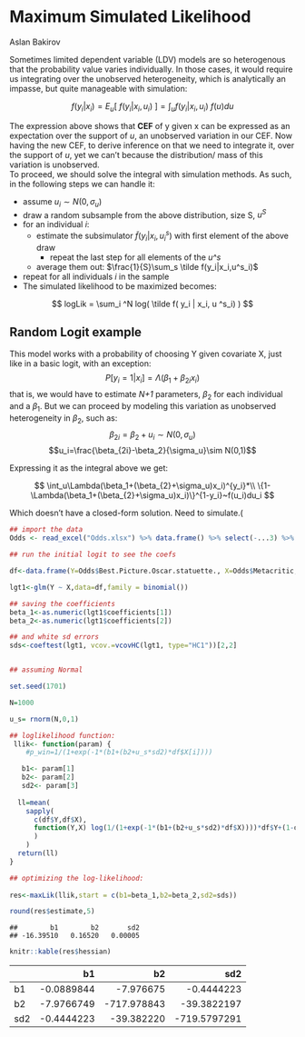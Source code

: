 Maximum Simulated Likelihood
================
Aslan Bakirov

Sometimes limited dependent variable (LDV) models are so heterogenous
that the probability value varies individually. In those cases, it would
require us integrating over the unobserved heterogeneity, which is
analytically an impasse, but quite manageable with simulation:

$$f(y_i|x_i)= E_u[~f(y_i|x_i,u_i)~] = \int_uf(y_i|x_i,u_i)~f(u)du$$

The expression above shows that **CEF** of y given x can be expressed as
an expectation over the support of *u*, an unobserved variation in our
CEF. Now having the new CEF, to derive inference on that we need to
integrate it, over the support of *u*, yet we can’t because the
distribution/ mass of this variation is unobserved.  
To proceed, we should solve the integral with simulation methods. As
such, in the following steps we can handle it:

-   assume $u_i \sim N(0,\sigma_u)$  
-   draw a random subsample from the above distribution, size S, $u^S$  
-   for an individual $i$:
    -   estimate the subsimulator $\tilde f(y_i|x_i,u^s_i)$ with first
        element of the above draw
        -   repeat the last step for all elements of the *u^s*
    -   average them out: $\frac{1}{S}\sum_s \tilde f(y_i|x_i,u^s_i)$  
-   repeat for all individuals $i$ in the sample  
-   The simulated likelihood to be maximized becomes:

$$ logLik = \sum_i ^N log( \tilde f( y_i | x_i, u ^s_i) ) $$

## Random Logit example

This model works with a probability of choosing Y given covariate X,
just like in a basic logit, with an exception:
$$P[y_i=1|x_i]=\Lambda(\beta_1+\beta_{2i}x_i)$$ that is, we would have
to estimate *N+1* parameters, $\beta_2$ for each individual and a
$\beta_1$. But we can proceed by modeling this variation as unobserved
heterogeneity in $\beta_2$, such as:  
$$\beta_{2i}=\beta_2+u_i\sim N(0,\sigma_u)$$
$$u_i=\frac{\beta_{2i}-\beta_2}{\sigma_u}\sim N(0,1)$$

Expressing it as the integral above we get:

$$ \int_u\Lambda(\beta_1+(\beta_{2}+\sigma_u)x_i)^{y_i}*\\ 
\{1-\Lambda(\beta_1+(\beta_{2}+\sigma_u)x_i)\}^{1-y_i}~f(u_i)du_i $$

Which doesn’t have a closed-form solution. Need to simulate.(

``` r
## import the data
Odds <- read_excel("Odds.xlsx") %>% data.frame() %>% select(-...3) %>% filter(Year>2007) 

## run the initial logit to see the coefs

df<-data.frame(Y=Odds$Best.Picture.Oscar.statuette., X=Odds$Metacritic,sllik=as.numeric(length(Odds)))

lgt1<-glm(Y ~ X,data=df,family = binomial())

## saving the coefficients
beta_1<-as.numeric(lgt1$coefficients[1])
beta_2<-as.numeric(lgt1$coefficients[2])

## and white sd errors
sds<-coeftest(lgt1, vcov.=vcovHC(lgt1, type="HC1"))[2,2]


## assuming Normal

set.seed(1701)

N=1000

u_s= rnorm(N,0,1)

## loglikelihood function:  
 llik<- function(param) {
    #p_win=1/(1+exp(-1*(b1+(b2+u_s*sd2)*df$X[i])))

   b1<- param[1]
   b2<- param[2]
   sd2<- param[3]
   
  ll=mean(
    sapply(
      c(df$Y,df$X),
      function(Y,X) log(1/(1+exp(-1*(b1+(b2+u_s*sd2)*df$X))))*df$Y+(1-df$Y)*log(1-1/(1+exp(-1*(b1+(b2+u_s*sd2)*df$X))))
      )
    )
  return(ll)
}

## optimizing the log-likelihood:  
 
res<-maxLik(llik,start = c(b1=beta_1,b2=beta_2,sd2=sds))

round(res$estimate,5)
```

    ##        b1        b2       sd2 
    ## -16.39510   0.16520   0.00005

``` r
knitr::kable(res$hessian)
```

|     |         b1 |          b2 |          sd2 |
|:----|-----------:|------------:|-------------:|
| b1  | -0.0889844 |   -7.976675 |   -0.4444223 |
| b2  | -7.9766749 | -717.978843 |  -39.3822197 |
| sd2 | -0.4444223 |  -39.382220 | -719.5797291 |
